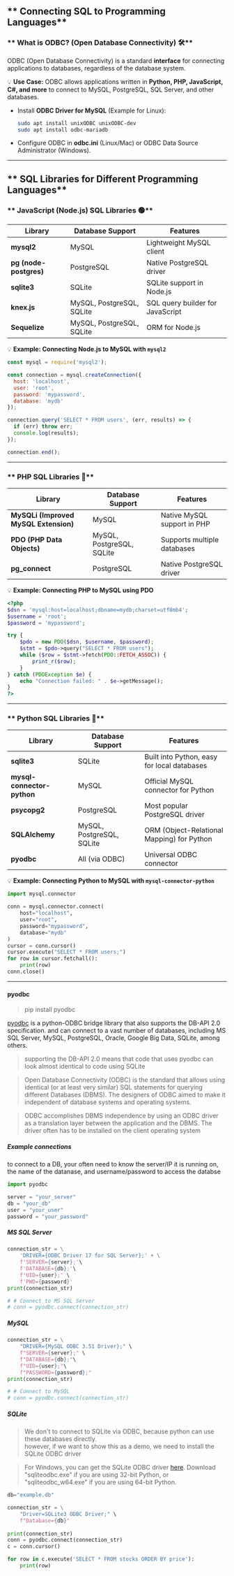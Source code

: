 
## ** Connecting SQL to Programming Languages**  

### ** What is ODBC? (Open Database Connectivity) 🛠️**  
ODBC (Open Database Connectivity) is a standard **interface** for connecting applications to databases, regardless of the database system.

💡 **Use Case:** ODBC allows applications written in **Python, PHP, JavaScript, C#, and more** to connect to MySQL, PostgreSQL, SQL Server, and other databases.  

- Install **ODBC Driver for MySQL** (Example for Linux):  
  ```sh
  sudo apt install unixODBC unixODBC-dev
  sudo apt install odbc-mariadb
  ```
- Configure ODBC in **odbc.ini** (Linux/Mac) or ODBC Data Source Administrator (Windows).

---
## ** SQL Libraries for Different Programming Languages**  


### ** JavaScript (Node.js) SQL Libraries 🟢**  
| Library | Database Support | Features |
|---------|-----------------|----------|
| **mysql2** | MySQL | Lightweight MySQL client |
| **pg (node-postgres)** | PostgreSQL | Native PostgreSQL driver |
| **sqlite3** | SQLite | SQLite support in Node.js |
| **knex.js** | MySQL, PostgreSQL, SQLite | SQL query builder for JavaScript |
| **Sequelize** | MySQL, PostgreSQL, SQLite | ORM for Node.js |

💡 **Example: Connecting Node.js to MySQL with `mysql2`**
```javascript
const mysql = require('mysql2');

const connection = mysql.createConnection({
  host: 'localhost',
  user: 'root',
  password: 'mypassword',
  database: 'mydb'
});

connection.query('SELECT * FROM users', (err, results) => {
  if (err) throw err;
  console.log(results);
});

connection.end();
```

---

### ** PHP SQL Libraries 🐘**  
| Library | Database Support | Features |
|---------|-----------------|----------|
| **MySQLi (Improved MySQL Extension)** | MySQL | Native MySQL support in PHP |
| **PDO (PHP Data Objects)** | MySQL, PostgreSQL, SQLite | Supports multiple databases |
| **pg_connect** | PostgreSQL | Native PostgreSQL driver |

💡 **Example: Connecting PHP to MySQL using PDO**
```php
<?php
$dsn = 'mysql:host=localhost;dbname=mydb;charset=utf8mb4';
$username = 'root';
$password = 'mypassword';

try {
    $pdo = new PDO($dsn, $username, $password);
    $stmt = $pdo->query("SELECT * FROM users");
    while ($row = $stmt->fetch(PDO::FETCH_ASSOC)) {
        print_r($row);
    }
} catch (PDOException $e) {
    echo "Connection failed: " . $e->getMessage();
}
?>
```

---
### ** Python SQL Libraries 🐍**  
| Library | Database Support | Features |
|---------|-----------------|----------|
| **sqlite3** | SQLite | Built into Python, easy for local databases |
| **mysql-connector-python** | MySQL | Official MySQL connector for Python |
| **psycopg2** | PostgreSQL | Most popular PostgreSQL driver |
| **SQLAlchemy** | MySQL, PostgreSQL, SQLite | ORM (Object-Relational Mapping) for Python |
| **pyodbc** | All (via ODBC) | Universal ODBC connector |

💡 **Example: Connecting Python to MySQL with `mysql-connector-python`**
```python
import mysql.connector

conn = mysql.connector.connect(
    host="localhost",
    user="root",
    password="mypassword",
    database="mydb"
)
cursor = conn.cursor()
cursor.execute("SELECT * FROM users;")
for row in cursor.fetchall():
    print(row)
conn.close()
```

---

#### pyodbc
> pip install pyodbc

[pyodbc](https://github.com/mkleehammer/pyodbc/wiki) is a python-ODBC bridge library that also supports the DB-API 2.0 specification. and can connect to a vast number of databases, including MS SQL Server, MySQL, PostgreSQL, Oracle, Google Big Data, SQLite, among others.

> supporting the DB-API 2.0 means that code that uses pyodbc can look almost identical to code using SQLite

> Open Database Connectivity (ODBC) is the standard that allows using identical (or at least very similar) SQL statements for querying different Databases (DBMS). The designers of ODBC aimed to make it independent of database systems and operating systems. 

> ODBC accomplishes DBMS independence by using an ODBC driver as a translation layer between the application and the DBMS. The driver often has to be installed on the client operating system

##### Example connections

to connect to a DB, your often need to know the server/IP it is running on,
the name of the datanase, and username/password to access the databse

``` python
import pyodbc

server = "your_server"
db = "your_db"
user = "your_user"
password = "your_password"

```

##### MS SQL Server

``` python
connection_str = \
    'DRIVER={ODBC Driver 17 for SQL Server};' + \
    f'SERVER={server};'\
    f'DATABASE={db};'\
    f'UID={user};' \
    f'PWD={password}'
print(connection_str)

# # Connect to MS SQL Server
# conn = pyodbc.connect(connection_str)

```

##### MySQL

``` python
connection_str = \
    "DRIVER={MySQL ODBC 3.51 Driver};" \
    f"SERVER={server};" \
    f"DATABASE={db};"\
    f"UID={user};"\
    f"PASSWORD={password};"
print(connection_str)

# # Connect to MySQL
# conn = pyodbc.connect(connection_str) 

```

##### SQLite

> We don't to connect to SQLite via ODBC, because python can use these databases directly. <br>
> however, if we want to show this as a demo, we need to install the SQLite ODBC driver

> For Windows, you can get the SQLite ODBC driver [here](http://www.ch-werner.de/sqliteodbc/). Download "sqliteodbc.exe" if you are using 32-bit Python, or "sqliteodbc_w64.exe" if you are using 64-bit Python.

``` python
db="example.db"

connection_str = \
    "Driver=SQLite3 ODBC Driver;" \
    f"Database={db}"
    
print(connection_str)
conn = pyodbc.connect(connection_str)
c = conn.cursor()

for row in c.execute('SELECT * FROM stocks ORDER BY price'):
    print(row)

```
